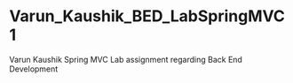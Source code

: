# Varun_Kaushik_BED_LabSpringMVC1
Varun Kaushik Spring MVC Lab assignment regarding Back End Development
